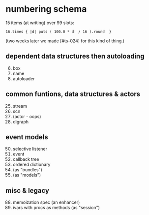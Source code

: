 # numbering schema

15 items (at writing) over 99 slots:

    16.times { |d| puts ( 100.0 * d  / 16 ).round  }

(two weeks later we made [#ts-024] for this kind of thing.)




## dependent data structures then autoloading

  06. box
  13. name
  19. autoloader

## common funtions,  data structures & actors

  25. stream
  31. scn
  38. (actor - oops)
  44. digraph

## event models

  50. selective listener
  56. event
  63. callback tree
  69. ordered dictionary
  75. (as "bundles")
  81. (as "models")

## misc & legacy

  88. memoization spec (an enhancer)
  94. ivars with procs as methods (as "session")
